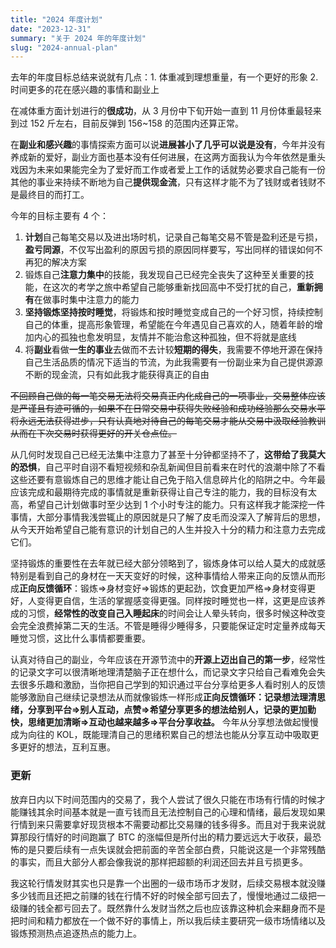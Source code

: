 ```yaml
---
title: "2024 年度计划"
date: "2023-12-31"
summary: "关于 2024 年的年度计划"
slug: "2024-annual-plan"
---
```


去年的年度目标总结来说就有几点：1. 体重减到理想重量，有一个更好的形象 2. 时间更多的花在感兴趣的事情和副业上

在减体重方面计划进行的**很成功**，从 3 月份中下旬开始一直到 11 月份体重最轻来到过 152 斤左右，目前反弹到 156~158 的范围内还算正常。

在**副业和感兴趣**的事情探索方面可以说**进展甚小了几乎可以说是没有**，今年并没有养成新的爱好，副业方面也基本没有任何进展，在这两方面我认为今年依然是重头戏因为未来如果能完全为了爱好而工作或者爱上工作的话就势必要求自己能有一份其他的事业来持续不断地为自己**提供现金流**，只有这样才能不为了钱财或者钱财不是最终目的而打工。

今年的目标主要有 4 个：

1. **计划**自己每笔交易以及进出场时机，记录自己每笔交易不管是盈利还是亏损，**盈亏同源**，不仅写出盈利的原因亏损的原因同样要写，写出同样的错误如何不再犯的解决方案
2. 锻炼自己**注意力集中**的技能，我发现自己已经完全丧失了这种至关重要的技能，在这次的考学之旅中希望自己能够重新找回高中不受打扰的自己，**重新拥有**在做事时集中注意力的能力
3. **坚持锻炼坚持按时睡觉**，将锻炼和按时睡觉变成自己的一个好习惯，持续控制自己的体重，提高形象管理，希望能在今年遇见自己喜欢的人，随着年龄的增加内心的孤独也愈发明显，友情并不能治愈这种孤独，但不将就是底线
4. 将**副业**看做**一生的事业**去做而不去计较**短期的得失**，我需要不停地开源在保持自己生活品质的情况下适当的节流，为此我需要有一份副业来为自己提供源源不断的现金流，只有如此我才能获得真正的自由

~~不回顾自己做的每一笔交易无法将交易真正内化成自己的一项事业，交易整体应该是严谨且有迹可循的，如果不在日常交易中获得失败经验和成功经验那么交易水平将永远无法获得进步，只有认真地对待自己的每笔交易才能从交易中汲取经验教训从而在下次交易时获得更好的开关仓点位。~~

从几何时发现自己已经无法集中注意力了甚至十分钟都坚持不了，**这带给了我莫大的恐惧**，自己平时自诩不看短视频和杂乱新闻但目前看来在时代的浪潮中除了不看这些还要有意锻炼自己的思维才能让自己免于陷入信息碎片化的陷阱之中。今年最应该完成和最期待完成的事情就是重新获得让自己专注的能力，我的目标没有太高，希望自己计划做事时至少达到 1 个小时专注的能力。只有这样我才能深挖一件事情，大部分事情我浅尝辄止的原因就是只了解了皮毛而没深入了解背后的思想，从今天开始希望自己能有意识的计划自己的人生并投入十分的精力和注意力去完成它们。

坚持锻炼的重要性在去年就已经大部分领略到了，锻炼身体可以给人莫大的成就感特别是看到自己的身材在一天天变好的时候，这种事情给人带来正向的反馈从而形成**正向反馈循环**：锻炼=>身材变好=>锻炼的更起劲，饮食更加严格=>身材变得更好，人变得更自信，生活的掌握感变得更强。同样按时睡觉也一样，这更是应该养成的习惯，**经常性的改变自己入睡起床**的时间会让人晕头转向，很多时候这种改变会完全浪费掉第二天的生活。不管是睡得少睡得多，只要能保证定时定量养成每天睡觉习惯，这比什么事情都要重要。

认真对待自己的副业，今年应该在开源节流中的**开源上迈出自己的第一步**，经常性的记录文字可以很清晰地理清楚脑子正在想什么，而记录文字只给自己看难免会失去很多乐趣和激励，当你把自己学到的知识通过平台分享给更多人看时别人的反馈能够激励自己继续记录想法从而就像锻炼一样形成**正向反馈循环：记录想法理清思绪，分享到平台=>别人互动，点赞=>希望分享更多的想法给别人，记录的更加勤快，思绪更加清晰=>互动也越来越多=>平台分享收益。** 今年从分享想法做起慢慢成为向往的 KOL，既能理清自己的思绪积累自己的想法也能从分享互动中吸取更多更好的想法，互利互惠。

### 更新

放弃日内以下时间范围内的交易了，我个人尝试了很久只能在市场有行情的时候才能赚钱其余时间基本就是一直亏钱而且无法控制自己的心理和情绪，最后发现如果行情到来只需要拿好现货根本不需要动都比交易赚的钱多得多。而且对于我来说就算那段行情好的时间跑赢了 BTC 的涨幅但是所付出的精力要远远大于收获，最恐怖的是只要后续有一点失误就会把前面的辛苦全部白费，只能说这是一个非常残酷的事实，而且大部分人都会像我说的那样把超额的利润还回去并且亏损更多。

我这轮行情发财其实也只是靠一个出圈的一级市场币才发财，后续交易根本就没赚多少钱而且还把之前赚的钱在行情不好的时候全部亏回去了，慢慢地通过二级把一级赚的钱全都亏回去了。既然靠什么发财当然之后也应该靠这种机会来翻身而不是把时间和精力都放在一个做不好的事情上，所以我后续主要研究一级市场情绪以及锻炼预测热点追逐热点的能力上。
